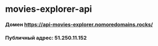 # movies-explorer-api


### Домен https://api-movies-explorer.nomoredomains.rocks/
### Публичный адрес: 51.250.11.152 
